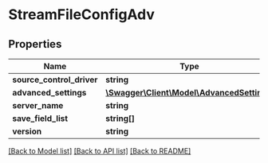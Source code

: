 # StreamFileConfigAdv

## Properties
Name | Type | Description | Notes
------------ | ------------- | ------------- | -------------
**source_control_driver** | **string** |  | 
**advanced_settings** | [**\Swagger\Client\Model\AdvancedSetting[]**](AdvancedSetting.md) |  | 
**server_name** | **string** |  | 
**save_field_list** | **string[]** |  | [optional] 
**version** | **string** |  | 

[[Back to Model list]](../README.md#documentation-for-models) [[Back to API list]](../README.md#documentation-for-api-endpoints) [[Back to README]](../README.md)


